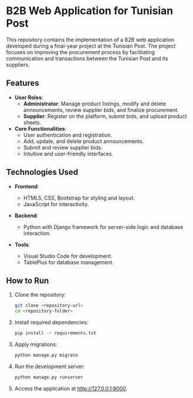 # B2B Web Application for Tunisian Post

This repository contains the implementation of a B2B web application developed during a final-year project at the Tunisian Post. The project focuses on improving the procurement process by facilitating communication and transactions between the Tunisian Post and its suppliers.

## Features

- **User Roles**:
  - **Administrator**: Manage product listings, modify and delete announcements, review supplier bids, and finalize procurement.
  - **Supplier**: Register on the platform, submit bids, and upload product sheets.
- **Core Functionalities**:
  - User authentication and registration.
  - Add, update, and delete product announcements.
  - Submit and review supplier bids.
  - Intuitive and user-friendly interfaces.

## Technologies Used

- **Frontend**:
  - HTML5, CSS, Bootstrap for styling and layout.
  - JavaScript for interactivity.

- **Backend**:
  - Python with Django framework for server-side logic and database interaction.

- **Tools**:
  - Visual Studio Code for development.
  - TablePlus for database management.

## How to Run

1. Clone the repository:
   ```bash
   git clone <repository-url>
   cd <repository-folder>
2. Install required dependencies:
   ```bash
   pip install -r requirements.txt

3. Apply migrations:
   ```bash
   python manage.py migrate

4. Run the development server:
   ```bash
   python manage.py runserver

5. Access the application at http://127.0.0.1:8000.

